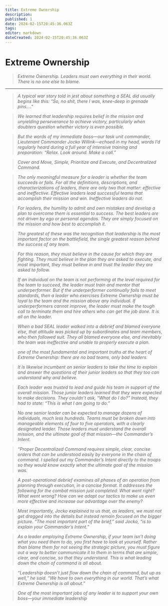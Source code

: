 ```yaml
---
title: Extreme Ownership
description: 
published: 1
date: 2024-02-15T20:45:36.063Z
tags: 
editor: markdown
dateCreated: 2024-02-15T20:45:36.063Z
---
```


# Extreme Ownership

> *Extreme Ownership. Leaders must own everything in their world. There is no one else to blame.*

---


> *A typical war story told in jest about something a SEAL did usually begins like this: “So, no shit, there I was, knee-deep in grenade pins.…”*

> *We learned that leadership requires belief in the mission and unyielding perseverance to achieve victory, particularly when doubters question whether victory is even possible.*

> *But the words of my immediate boss—our task unit commander, Lieutenant Commander Jocko Willink—echoed in my head, words I’d regularly heard during a full year of intensive training and preparation: “Relax. Look around. Make a call.”*

> *Cover and Move, Simple, Prioritize and Execute, and Decentralized Command.*

> *The only meaningful measure for a leader is whether the team succeeds or fails. For all the definitions, descriptions, and characterizations of leaders, there are only two that matter: effective and ineffective. Effective leaders lead successful teams that accomplish their mission and win. Ineffective leaders do not.*

> *For leaders, the humility to admit and own mistakes and develop a plan to overcome them is essential to success. The best leaders are not driven by ego or personal agendas. They are simply focused on the mission and how best to accomplish it.*

> *The greatest of these was the recognition that leadership is the most important factor on the battlefield, the single greatest reason behind the success of any team.*

> *For this reason, they must believe in the cause for which they are fighting. They must believe in the plan they are asked to execute, and most important, they must believe in and trust the leader they are asked to follow.*

> *If an individual on the team is not performing at the level required for the team to succeed, the leader must train and mentor that underperformer. But if the underperformer continually fails to meet standards, then a leader who exercises Extreme Ownership must be loyal to the team and the mission above any individual. If underperformers cannot improve, the leader must make the tough call to terminate them and hire others who can get the job done. It is all on the leader.*

> *When a bad SEAL leader walked into a debrief and blamed everyone else, that attitude was picked up by subordinates and team members, who then followed suit. They all blamed everyone else, and inevitably the team was ineffective and unable to properly execute a plan.*
 
> *one of the most fundamental and important truths at the heart of Extreme Ownership: there are no bad teams, only bad leaders.*

> *It is likewise incumbent on senior leaders to take the time to explain and answer the questions of their junior leaders so that they too can understand why and believe.*

> *Each leader was trusted to lead and guide his team in support of the overall mission. Those junior leaders learned that they were expected to make decisions. They couldn’t ask, “What do I do?” Instead, they had to state: “This is what I am going to do.”*

> *No one senior leader can be expected to manage dozens of individuals, much less hundreds. Teams must be broken down into manageable elements of four to five operators, with a clearly designated leader. Those leaders must understand the overall mission, and the ultimate goal of that mission—the Commander’s Intent.*

> *“Proper Decentralized Command requires simple, clear, concise orders that can be understood easily by everyone in the chain of command. I spelled out my Commander’s Intent directly to the troops so they would know exactly what the ultimate goal of the mission was.*

> *A post-operational debrief examines all phases of an operation from planning through execution, in a concise format. It addresses the following for the combat mission just completed: What went right? What went wrong? How can we adapt our tactics to make us even more effective and increase our advantage over the enemy?*

> *Most importantly, Jocko explained to us that, as leaders, we must not get dragged into the details but instead remain focused on the bigger picture. “The most important part of the brief,” said Jocko, “is to explain your Commander’s Intent.”*

> *As a leader employing Extreme Ownership, if your team isn’t doing what you need them to do, you first have to look at yourself. Rather than blame them for not seeing the strategic picture, you must figure out a way to better communicate it to them in terms that are simple, clear, and concise, so that they understand. This is what leading down the chain of command is all about.*

> *“Leadership doesn’t just flow down the chain of command, but up as well,” he said. “We have to own everything in our world. That’s what Extreme Ownership is all about.”*

> *One of the most important jobs of any leader is to support your own boss—your immediate leadership*